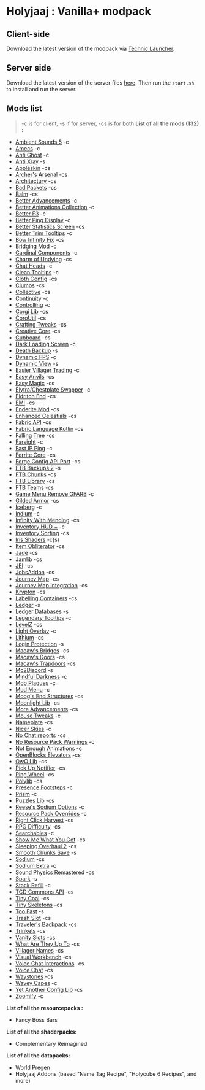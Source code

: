 # Holyjaaj : Vanilla+ modpack

## Client-side
Download the latest version of the modpack via [Technic Launcher](https://www.technicpack.net/modpack/holyjaaj.1931807).

## Server side
Download the latest version of the server files [here](https://github.com/Captn138/holyjaaj-vanillaplus-modpack-server/releases/latest/download/server.zip).
Then run the `start.sh` to install and run the server.

## Mods list
> -c is for client, -s if for server, -cs is for both
**__List of all the mods (132) :__** 
- [Ambient Sounds 5](https://www.curseforge.com/minecraft/mc-mods/ambientsounds) -c
- [Amecs](https://www.curseforge.com/minecraft/mc-mods/amecs) -c
- [Anti Ghost](https://www.curseforge.com/minecraft/mc-mods/antighost) -c
- [Anti Xray](https://www.curseforge.com/minecraft/mc-mods/antixray) -s
- [Appleskin](https://www.curseforge.com/minecraft/mc-mods/appleskin) -cs
- [Archer's Arsenal](https://www.curseforge.com/minecraft/mc-mods/archarsenal) -cs
- [Architectury](https://www.curseforge.com/minecraft/mc-mods/architectury-api) -cs
- [Bad Packets](https://www.curseforge.com/minecraft/mc-mods/badpackets) -cs
- [Balm](https://www.curseforge.com/minecraft/mc-mods/balm-fabric) -cs
- [Better Advancements](https://www.curseforge.com/minecraft/mc-mods/better-advancements) -c
- [Better Animations Collection](https://www.curseforge.com/minecraft/mc-mods/better-animations-collection) -c
- [Better F3](https://www.curseforge.com/minecraft/mc-mods/betterf3) -c
- [Better Ping Display](https://www.curseforge.com/minecraft/mc-mods/better-ping-display-fabric) -c
- [Better Statistics Screen](https://www.curseforge.com/minecraft/mc-mods/better-stats) -cs
- [Better Trim Tooltips](https://www.curseforge.com/minecraft/mc-mods/better-trim-tooltips) -c
- [Bow Infinity Fix](https://www.curseforge.com/minecraft/mc-mods/bow-infinity-fix) -cs
- [Bridging Mod](https://www.curseforge.com/minecraft/mc-mods/bridging-mod) -c
- [Cardinal Components](https://www.curseforge.com/minecraft/mc-mods/cardinal-components) -c
- [Charm of Undying](https://www.curseforge.com/minecraft/mc-mods/charm-of-undying) -cs
- [Chat Heads](https://www.curseforge.com/minecraft/mc-mods/chat-heads) -c
- [Clean Tooltips](https://www.curseforge.com/minecraft/mc-mods/clean-tooltips) -c
- [Cloth Config](https://www.curseforge.com/minecraft/mc-mods/cloth-config) -cs
- [Clumps](https://www.curseforge.com/minecraft/mc-mods/clumps) -cs
- [Collective](https://www.curseforge.com/minecraft/mc-mods/collective) -cs
- [Continuity](https://www.curseforge.com/minecraft/mc-mods/continuity) -c
- [Controlling](https://www.curseforge.com/minecraft/mc-mods/controlling) -c
- [Corgi Lib](https://www.curseforge.com/minecraft/mc-mods/corgilib) -cs
- [CoroUtil](https://www.curseforge.com/minecraft/mc-mods/coroutil) -cs
- [Crafting Tweaks](https://www.curseforge.com/minecraft/mc-mods/crafting-tweaks-fabric) -cs
- [Creative Core](https://www.curseforge.com/minecraft/mc-mods/creativecore) -cs
- [Cupboard](https://www.curseforge.com/minecraft/mc-mods/cupboard) -cs
- [Dark Loading Screen](https://www.curseforge.com/minecraft/mc-mods/dark-loading-screen) -c
- [Death Backup](https://www.curseforge.com/minecraft/mc-mods/death-backup) -s
- [Dynamic FPS](https://www.curseforge.com/minecraft/mc-mods/dynamic-fps) -c
- [Dynamic View](https://www.curseforge.com/minecraft/mc-mods/dynamic-view-fabric) -s
- [Easier Villager Trading](https://www.curseforge.com/minecraft/mc-mods/easiervillagertrading) -c
- [Easy Anvils](https://www.curseforge.com/minecraft/mc-mods/easy-anvils) -cs
- [Easy Magic](https://www.curseforge.com/minecraft/mc-mods/easy-magic) -cs
- [Elytra/Chestplate Swapper](https://www.curseforge.com/minecraft/mc-mods/elytra-chestplate-swapper) -c
- [Eldritch End](https://www.curseforge.com/minecraft/mc-mods/eldritch-end) -cs
- [EMI](https://www.curseforge.com/minecraft/mc-mods/emi) -cs
- [Enderite Mod](https://www.curseforge.com/minecraft/mc-mods/enderite-mod-for-fabric) -cs
- [Enhanced Celestials](https://www.curseforge.com/minecraft/mc-mods/enhanced-celestials-fabric) -cs
- [Fabric API](https://www.curseforge.com/minecraft/mc-mods/fabric-api) -cs
- [Fabric Language Kotlin](https://www.curseforge.com/minecraft/mc-mods/fabric-language-kotlin) -cs
- [Falling Tree](https://www.curseforge.com/minecraft/mc-mods/falling-tree) -cs
- [Farsight](https://www.curseforge.com/minecraft/mc-mods/farsight-fabric) -c
- [Fast IP Ping](https://www.curseforge.com/minecraft/mc-mods/fast-ip-ping) -c
- [Ferrite Core](https://www.curseforge.com/minecraft/mc-mods/ferritecore-fabric) -cs
- [Forge Config API Port](https://www.curseforge.com/minecraft/mc-mods/forge-config-api-port-fabric) -cs
- [FTB Backups 2](https://www.curseforge.com/minecraft/mc-mods/ftb-backups-2) -s
- [FTB Chunks](https://www.curseforge.com/minecraft/mc-mods/ftb-chunks-fabric) -cs
- [FTB Library](https://www.curseforge.com/minecraft/mc-mods/ftb-library-fabric) -cs
- [FTB Teams](https://www.curseforge.com/minecraft/mc-mods/ftb-teams-fabric) -cs
- [Game Menu Remove GFARB](https://www.curseforge.com/minecraft/mc-mods/game-menu-remove-gfarb) -c
- [Gilded Armor](https://www.curseforge.com/minecraft/mc-mods/gildedarmor) -cs
- [Iceberg](https://www.curseforge.com/minecraft/mc-mods/iceberg-fabric) -c
- [Indium](https://www.curseforge.com/minecraft/mc-mods/indium) -c
- [Infinity With Mending](https://www.curseforge.com/minecraft/mc-mods/infinity-with-mending) -cs
- [Inventory HUD +](https://www.curseforge.com/minecraft/mc-mods/inventory-hud-forge) -c
- [Inventory Sorting](https://www.curseforge.com/minecraft/mc-mods/inventory-sorting) -cs
- [Iris Shaders](https://www.curseforge.com/minecraft/mc-mods/irisshaders) -c(s)
- [Item Obliterator](https://www.curseforge.com/minecraft/mc-mods/item-obliterator) -cs
- [Jade](https://www.curseforge.com/minecraft/mc-mods/jade) -cs
- [Jamlib](https://www.curseforge.com/minecraft/mc-mods/jamlib) -cs
- [JEI](https://www.curseforge.com/minecraft/mc-mods/jei) -cs
- [JobsAddon](https://www.curseforge.com/minecraft/mc-mods/jobsaddon) -cs
- [Journey Map](https://www.curseforge.com/minecraft/mc-mods/journeymap) -cs
- [Journey Map Integration](https://www.curseforge.com/minecraft/mc-mods/journeymap-integration) -cs
- [Krypton](https://www.curseforge.com/minecraft/mc-mods/krypton) -cs
- [Labelling Containers](https://www.curseforge.com/minecraft/mc-mods/labelling-containers) -cs
- [Ledger](https://www.curseforge.com/minecraft/mc-mods/ledger) -s
- [Ledger Databases](https://www.curseforge.com/minecraft/mc-mods/ledger-databases) -s
- [Legendary Tooltips](https://www.curseforge.com/minecraft/mc-mods/legendary-tooltips-fabric) -c
- [LevelZ](https://www.curseforge.com/minecraft/mc-mods/levelz) -cs
- [Light Overlay](https://www.curseforge.com/minecraft/mc-mods/light-overlay) -c
- [Lithium](https://www.curseforge.com/minecraft/mc-mods/lithium) -cs
- [Login Protection](https://curseforge.com/minecraft/mc-mods/login-protection) -s
- [Macaw's Bridges](https://www.curseforge.com/minecraft/mc-mods/macaws-bridges) -cs
- [Macaw's Doors](https://www.curseforge.com/minecraft/mc-mods/macaws-doors) -cs
- [Macaw's Trapdoors](https://www.curseforge.com/minecraft/mc-mods/macaws-trapdoors) -cs
- [Mc2Discord](https://www.curseforge.com/minecraft/mc-mods/mc2discord) -s
- [Mindful Darkness](https://www.curseforge.com/minecraft/mc-mods/mindful-darkness) -c
- [Mob Plaques](https://www.curseforge.com/minecraft/mc-mods/mob-plaques) -c
- [Mod Menu](https://www.curseforge.com/minecraft/mc-mods/modmenu) -c
- [Moog's End Structures](https://www.curseforge.com/minecraft/mc-mods/moogs-end-structures) -cs
- [Moonlight Lib](https://www.curseforge.com/minecraft/mc-mods/selene) -cs
- [More Advancements](https://www.curseforge.com/minecraft/mc-mods/more-advancements-mod-fabric) -cs
- [Mouse Tweaks](https://www.curseforge.com/minecraft/mc-mods/mouse-tweaks) -c
- [Nameplate](https://www.curseforge.com/minecraft/mc-mods/nameplate) -cs
- [Nicer Skies](https://www.curseforge.com/minecraft/mc-mods/nicer-skies) -c
- [No Chat reports](https://www.curseforge.com/minecraft/mc-mods/no-chat-reports) -cs
- [No Resource Pack Warnings](https://www.curseforge.com/minecraft/mc-mods/no-resource-pack-warnings) -c
- [Not Enough Animations](https://www.curseforge.com/minecraft/mc-mods/not-enough-animations) -c
- [OpenBlocks Elevators](https://www.curseforge.com/minecraft/mc-mods/openblocks-elevator-fabric) -cs
- [OwO Lib](https://www.curseforge.com/minecraft/mc-mods/owo-lib) -cs
- [Pick Up Notifier](https://www.curseforge.com/minecraft/mc-mods/pick-up-notifier) -cs
- [Ping Wheel](https://www.curseforge.com/minecraft/mc-mods/ping-wheel) -cs
- [Polylib](https://www.curseforge.com/minecraft/mc-mods/polylib) -cs
- [Presence Footsteps](https://www.curseforge.com/minecraft/mc-mods/presence-footsteps) -c
- [Prism](https://www.curseforge.com/minecraft/mc-mods/prism-fabric) -c
- [Puzzles Lib](https://www.curseforge.com/minecraft/mc-mods/puzzles-lib) -cs
- [Reese's Sodium Options](https://www.curseforge.com/minecraft/mc-mods/reeses-sodium-options) -c
- [Resource Pack Overrides](https://www.curseforge.com/minecraft/mc-mods/resource-pack-overrides) -c
- [Right Click Harvest](https://www.curseforge.com/minecraft/mc-mods/rightclickharvest) -cs
- [RPG Difficulty](https://www.curseforge.com/minecraft/mc-mods/rpgdifficulty) -cs
- [Searchables](https://www.curseforge.com/minecraft/mc-mods/searchables) -c
- [Show Me What You Got](https://www.curseforge.com/minecraft/mc-mods/show-me-what-you-got) -cs
- [Sleeping Overhaul 2](https://www.curseforge.com/minecraft/mc-mods/sleeping-overhaul-2) -cs
- [Smooth Chunks Save](https://www.curseforge.com/minecraft/mc-mods/smooth-chunk-save) -s
- [Sodium](https://www.curseforge.com/minecraft/mc-mods/sodium) -cs
- [Sodium Extra](https://www.curseforge.com/minecraft/mc-mods/sodium-extra) -c
- [Sound Physics Remastered](https://www.curseforge.com/minecraft/mc-mods/sound-physics-remastered) -cs
- [Spark](https://www.curseforge.com/minecraft/mc-mods/spark) -s
- [Stack Refill](https://www.curseforge.com/minecraft/mc-mods/stack-refill) -c
- [TCD Commons API](https://www.curseforge.com/minecraft/mc-mods/tcdcommons) -cs
- [Tiny Coal](https://www.curseforge.com/minecraft/mc-mods/tiny-coal) -cs
- [Tiny Skeletons](https://www.curseforge.com/minecraft/mc-mods/tiny-skeletons-forge) -cs
- [Too Fast](https://www.curseforge.com/minecraft/mc-mods/too-fast) -s
- [Trash Slot](https://www.curseforge.com/minecraft/mc-mods/trashslot-fabric-edition) -cs
- [Traveler's Backpack](https://www.curseforge.com/minecraft/mc-mods/travelers-backpack-fabric) -cs
- [Trinkets](https://www.curseforge.com/minecraft/mc-mods/trinkets) -cs
- [Vanity Slots](https://www.curseforge.com/minecraft/mc-mods/vanityslots) -cs
- [What Are They Up To](https://www.curseforge.com/minecraft/mc-mods/what-are-they-up-to) -cs
- [Villager Names](https://www.curseforge.com/minecraft/mc-mods/villager-names) -cs
- [Visual Workbench](https://www.curseforge.com/minecraft/mc-mods/visual-workbench) -cs
- [Voice Chat Interactions](https://www.curseforge.com/minecraft/mc-mods/voice-chat-interaction) -cs
- [Voice Chat](https://www.curseforge.com/minecraft/mc-mods/simple-voice-chat) -cs
- [Waystones](https://www.curseforge.com/minecraft/mc-mods/waystones) -cs
- [Wavey Capes](https://www.curseforge.com/minecraft/mc-mods/waveycapes) -c
- [Yet Another Config Lib](https://www.curseforge.com/minecraft/mc-mods/yacl) -cs
- [Zoomify](https://www.curseforge.com/minecraft/mc-mods/zoomify) -c

**__List of all the resourcepacks :__**
- Fancy Boss Bars

**__List of all the shaderpacks:__**
- Complementary Reimagined

**__List of all the datapacks:__**
- World Pregen
- Holyjaaj Addons (based "Name Tag Recipe", "Holycube 6 Recipes", and more)